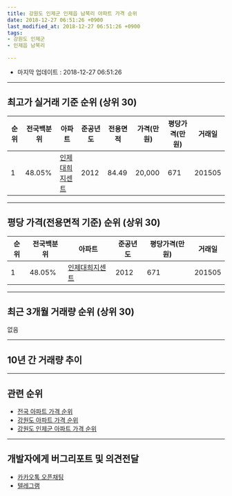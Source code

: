 ```yaml
---
title: 강원도 인제군 인제읍 남북리 아파트 가격 순위
date: 2018-12-27 06:51:26 +0900
last_modified_at: 2018-12-27 06:51:26 +0900
tags:
- 강원도 인제군
- 인제읍 남북리

---
```


* 마지막 업데이트 : 2018-12-27 06:51:26

---

## 최고가 실거래 기준 순위 (상위 30)


|순위|전국백분위|아파트|준공년도|전용면적|가격(만원)|평당가격(만원)|거래일|
|---|---|---|---|---|---|---|---|
|1|48.05%|[인제대희지센트](https://search.naver.com/search.naver?query=%EA%B0%95%EC%9B%90%EB%8F%84+%EC%9D%B8%EC%A0%9C%EA%B5%B0+%EC%9D%B8%EC%A0%9C%EC%9D%8D+%EB%82%A8%EB%B6%81%EB%A6%AC+%EC%9D%B8%EC%A0%9C%EB%8C%80%ED%9D%AC%EC%A7%80%EC%84%BC%ED%8A%B8)|2012|84.49|20,000|671|201505|


---

## 평당 가격(전용면적 기준) 순위 (상위 30)


|순위|전국백분위|아파트|준공년도|평당가격(만원)|거래일|
|---|---|---|---|---|---|
|1|48.05%|[인제대희지센트](https://search.naver.com/search.naver?query=%EA%B0%95%EC%9B%90%EB%8F%84+%EC%9D%B8%EC%A0%9C%EA%B5%B0+%EC%9D%B8%EC%A0%9C%EC%9D%8D+%EB%82%A8%EB%B6%81%EB%A6%AC+%EC%9D%B8%EC%A0%9C%EB%8C%80%ED%9D%AC%EC%A7%80%EC%84%BC%ED%8A%B8)|2012|671|201505|


---

## 최근 3개월 거래량 순위 (상위 30)

없음

---

## 10년 간 거래량 추이


<div style="width:100%;">
    <canvas id="deal_progress" height="250"></canvas>
</div>

<script>
new Chart(document.getElementById("deal_progress"), {
    type: 'line',
    data: {
        labels: ['200812','200901','200902','200903','200904','200905','200906','200907','200908','200909','200910','200911','200912','201001','201002','201003','201004','201005','201006','201007','201008','201009','201010','201011','201012','201101','201102','201103','201104','201105','201106','201107','201108','201109','201110','201111','201112','201201','201202','201203','201204','201205','201206','201207','201208','201209','201210','201211','201212','201301','201302','201303','201304','201305','201306','201307','201308','201309','201310','201311','201312','201401','201402','201403','201404','201405','201406','201407','201408','201409','201410','201411','201412','201501','201502','201503','201504','201505','201506','201507','201508','201509','201510','201511','201512','201601','201602','201603','201604','201605','201606','201607','201608','201609','201610','201611','201612','201701','201702','201703','201704','201705','201706','201707','201708','201709','201710','201711','201712','201801','201802','201803','201804','201805','201806','201807','201808','201809','201810','201811','201812'],
        datasets: [{
            label: '실거래 수',
            pointRadius: 1,
            data: [0, 0, 0, 0, 0, 0, 0, 0, 0, 0, 0, 0, 0, 0, 0, 0, 0, 0, 0, 0, 0, 0, 0, 0, 0, 0, 0, 0, 0, 0, 0, 0, 0, 0, 0, 0, 0, 0, 0, 0, 0, 0, 0, 0, 0, 2, 0, 1, 1, 0, 0, 0, 2, 1, 3, 0, 1, 4, 2, 0, 1, 1, 0, 3, 0, 0, 0, 2, 0, 0, 0, 0, 0, 8, 1, 1, 1, 2, 1, 2, 3, 0, 3, 2, 1, 0, 2, 1, 0, 1, 7, 2, 1, 0, 0, 1, 0, 1, 0, 1, 0, 0, 0, 0, 0, 1, 0, 1, 0, 0, 2, 0, 1, 2, 0, 1, 0, 0, 0, 0, 0],
            borderColor: "rgba(255, 201, 14, 1)",
            backgroundColor: "rgba(255, 201, 14, 0.5)",
            fill: true,
        }]
    },
    options: {
        responsive: true,
        title: {
            display: true,
            text: '10년간 거래량 추이'
        },
        tooltips: {
            mode: 'index',
            intersect: false,
        },
        hover: {
            mode: 'nearest',
            intersect: true
        },
        scales: {
            xAxes: [{
                display: true,
                scaleLabel: {
                    display: true,
                    labelString: '년/월'
                }
            }],
            yAxes: [{
                display: true,
                ticks: {
                    suggestedMin: 0,
                },
                scaleLabel: {
                    display: true,
                    labelString: '실거래 수'
                }
            }]
        }
    }
});

</script>


---

## 관련 순위

- [전국 아파트 가격 순위](https://inasie.github.io/apt-ranking/전국)
- [강원도 아파트 가격 순위](https://inasie.github.io/apt-ranking/강원도)
- [강원도 인제군 아파트 가격 순위](https://inasie.github.io/apt-ranking/강원도-인제군)


---

## 개발자에게 버그리포트 및 의견전달

- [카카오톡 오픈채팅](https://open.kakao.com/o/gLJUAP4)
- [텔레그램](https://t.me/inasie)

